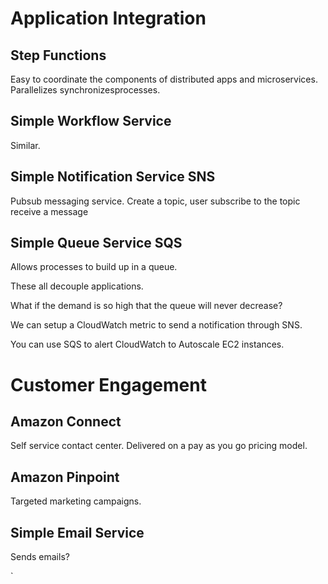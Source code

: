 # Application Integration

## Step Functions
Easy to coordinate the components of distributed apps and microservices. Parallelizes synchronizesprocesses.

## Simple Workflow Service
Similar. 

## Simple Notification Service SNS
Pubsub messaging service. Create a topic, user subscribe to the topic receive a message

## Simple Queue Service SQS
Allows processes to build up in a queue.

These all decouple applications.

What if the demand is so high that the queue will never decrease?

We can setup a CloudWatch metric to send a notification through SNS.

You can use SQS to alert CloudWatch to Autoscale EC2 instances.

# Customer Engagement

## Amazon Connect
Self service contact center. Delivered on a pay as you go pricing model.

## Amazon Pinpoint
Targeted marketing campaigns.

## Simple Email Service
Sends emails?

`

